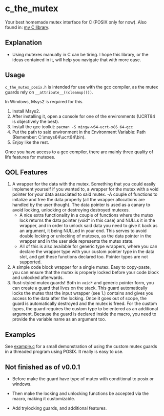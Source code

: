 # c_the_mutex

Your best homemade mutex interface for C (POSIX only for now). Also found in: [my C library](https://github.com/tobe2098/bertolib).

## Explanation
- Using mutexes manually in C can be tiring. I hope this library, or the ideas contained in it, will help you navigate that with more ease.

## Usage
`c_the_mutex_posix.h` is intended for use with the gcc compiler, as the mutex guards rely on `__attribute__((cleanup()))`. 

In Windows, Msys2 is required for this.
1. Install Msys2.
2. After installing it, open a console for one of the environments (UCRT64 is objectively the best).
3. Install the gcc toolkit: ```pacman -S mingw-w64-ucrt-x86_64-gcc ```
4. Put the path to said environment in the Environment Variable: Path (Remember: C:\msys64\ucrt64\bin).
5. Enjoy like the rest. 
 
Once you have access to a gcc compiler, there are mainly three quality of life features for mutexes. 

## QOL Features
1. A wrapper for the data with the mutex. Something that you could easily implement yourself if you wanted to, a wrapper for the mutex with a void pointer for your data associated to said mutex. 
    -A couple of functions to initalize and free the data properly (all the wrapper allocations are handled by the user though). The data pointer is used as a canary to avoid locking, unlocking or destroying destroyed mutexes. 
    - A nice extra functionality in a couple of functions where the mutex lock returns the data pointer (void* in this case) and NULLs it in the wrapper, and in order to unlock said data you need to give it back as an argument, it being NULLed in your end. This serves to avoid double locking or unlocking of mutexes, as the data pointer in the wrapper and in the user side represents the mutex state. 
    - All of this is also available for generic type wrappers, where you can declare the wrapper type with your custom pointer type in the data slot, and get these functions declared too. Pointer types are not supported.
2. A simple code block wrapper for a single mutex. Easy to copy-paste, you can ensure that the mutex is properly locked before your code block and unlocked afterwards.
3. Rust-styled mutex guards! Both in `void*` and generic pointer form, you can create a guard that lives on the stack. This guard automatically locks the mutex that the input wrapper (see 1.) contains and gives you access to the data after the locking. Once it goes out of scope, the guard is automatically destroyed and the mutex is freed. For the custom types, the guard requires the custom type to be entered as an additional argument. Because the guard is declared inside the macro, you need to provide the variable name as an argument too.

## Examples

See [example.c](./example.c) for a small demonstration of using the custom mutex guards in a threaded program using POSIX. It really is easy to use.


## Not finished as of v0.0.1

- Before make the guard have type of mutex with conditional to posix or windows.

- Then make the locking and unlocking functions be accepted via the macro, making it customizable.

- Add trylocking guards, and additional features.
